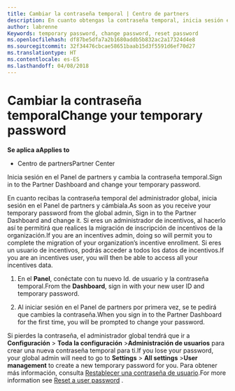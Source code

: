 ```yaml
---
title: Cambiar la contraseña temporal | Centro de partners
description: En cuanto obtengas la contraseña temporal, inicia sesión en el Centro de partners y cámbiala.
author: labrenne
Keywords: temporary password, change password, reset password
ms.openlocfilehash: df87be5dfa7a2b1680addb5b832ac2a17324d4e8
ms.sourcegitcommit: 32f34476cbcae58651baab15d3f5591d6ef70d27
ms.translationtype: HT
ms.contentlocale: es-ES
ms.lasthandoff: 04/08/2018
---
```

# <a name="change-your-temporary-password"></a><span data-ttu-id="22797-103">Cambiar la contraseña temporal</span><span class="sxs-lookup"><span data-stu-id="22797-103">Change your temporary password</span></span>

**<span data-ttu-id="22797-104">Se aplica a</span><span class="sxs-lookup"><span data-stu-id="22797-104">Applies to</span></span>**

-  <span data-ttu-id="22797-105">Centro de partners</span><span class="sxs-lookup"><span data-stu-id="22797-105">Partner Center</span></span>

<span data-ttu-id="22797-106">Inicia sesión en el Panel de partners y cambia la contraseña temporal.</span><span class="sxs-lookup"><span data-stu-id="22797-106">Sign in to the Partner Dashboard and change your temporary password.</span></span>

<span data-ttu-id="22797-107">En cuanto recibas la contraseña temporal del administrador global, inicia sesión en el Panel de partners y cámbiala.</span><span class="sxs-lookup"><span data-stu-id="22797-107">As soon as you receive your temporary password from the global admin, Sign in to the Partner Dashboard and change it.</span></span> <span data-ttu-id="22797-108">Si eres un administrador de incentivos, al hacerlo así te permitirá que realices la migración de inscripción de incentivos de la organización.</span><span class="sxs-lookup"><span data-stu-id="22797-108">If you are an incentives admin, doing so will permit you to complete the migration of your organization’s incentive enrollment.</span></span> <span data-ttu-id="22797-109">Si eres un usuario de incentivos, podrás acceder a todos los datos de incentivos.</span><span class="sxs-lookup"><span data-stu-id="22797-109">If you are an incentives user, you will then be able to access all your incentives data.</span></span>

1.  <span data-ttu-id="22797-110">En el **Panel**, conéctate con tu nuevo Id. de usuario y la contraseña temporal.</span><span class="sxs-lookup"><span data-stu-id="22797-110">From the **Dashboard**, sign in with your new user ID and temporary password.</span></span>

2.  <span data-ttu-id="22797-111">Al iniciar sesión en el Panel de partners por primera vez, se te pedirá que cambies la contraseña.</span><span class="sxs-lookup"><span data-stu-id="22797-111">When you sign in to the Partner Dashboard for the first time, you will be prompted to change your password.</span></span>

<span data-ttu-id="22797-112">Si pierdes la contraseña, el administrador global tendrá que ir a **Configuración** > **Toda la configuración** >**Administración de usuarios** para crear una nueva contraseña temporal para ti.</span><span class="sxs-lookup"><span data-stu-id="22797-112">If you lose your password, your global admin will need to go to  **Settings** > **All settings** >**User management** to create a new temporary password for you.</span></span>
<span data-ttu-id="22797-113">Para obtener más información, consulta [Restablecer una contraseña de usuario](reset-a-user-password.md).</span><span class="sxs-lookup"><span data-stu-id="22797-113">For more information see [Reset a user password](reset-a-user-password.md) .</span></span>


 

 



